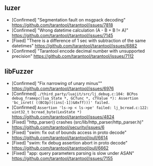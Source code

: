 ## luzer

- [Confirmed] "Segmentation fault on msgpack decoding"
  https://github.com/tarantool/tarantool/issues/7818
- [Confirmed] "Wrong datetime calculation (A - B + B != A)"
  https://github.com/tarantool/tarantool/issues/7145
- [Fixed] "There is a difference of 1 sec with subtraction of the same datetimes"
  https://github.com/tarantool/tarantool/issues/6882
- [Confirmed] "Tarantool encode decimal number with unsupported precision"
  https://github.com/tarantool/tarantool/issues/7112

## libFuzzer

- [Confirmed] "Fix narrowing of unary minus""
  https://github.com/tarantool/tarantool/issues/6976
- [Confirmed] `./third_party/luajit/src/lj_debug.c:104: BCPos debug_framepc(lua_State *, GCfunc *, cTValue *): Assertion 'bc_isret( ((BCOp)((ins[-1])&0xff)))' failed.`
- [Confirmed] `Assertion 'ls->p < ls->pe' failed: lj_bcread.c:122: uint32_t bcread_byte(LexState *)`
  https://github.com/tarantool/tarantool/issues/4824
- [Fixed] "http\_parser() crashes (src/lib/http\_parser/http\_parser.h)"
  https://github.com/tarantool/security/issues/6
- [Fixed] "swim: fix out of bounds access in proto decode"
  https://github.com/tarantool/tarantool/pull/6614
- [Fixed] "swim: fix debug assertion abort in proto decode"
  https://github.com/tarantool/tarantool/pull/6662
- [Fixed] "app: query parameters parsing is slow under ASAN"
  https://github.com/tarantool/tarantool/issues/7155
